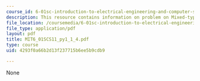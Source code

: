 ```yaml
---
course_id: 6-01sc-introduction-to-electrical-engineering-and-computer-science-i-spring-2011
description: This resource contains information on problem on Mixed-type expression.
file_location: /coursemedia/6-01sc-introduction-to-electrical-engineering-and-computer-science-i-spring-2011/4293f0a66b2d13f237715b6ee5b9cdb9_MIT6_01SCS11_py1_1_4.pdf
file_type: application/pdf
layout: pdf
title: MIT6_01SCS11_py1_1_4.pdf
type: course
uid: 4293f0a66b2d13f237715b6ee5b9cdb9

---
```

None